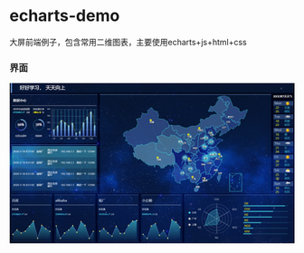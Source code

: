 # echarts-demo
大屏前端例子，包含常用二维图表，主要使用echarts+js+html+css
### 界面
<div align=center>
<img src="https://github.com/blueorwild/echarts-demo/blob/master/images/demo.png"/>
</div>
